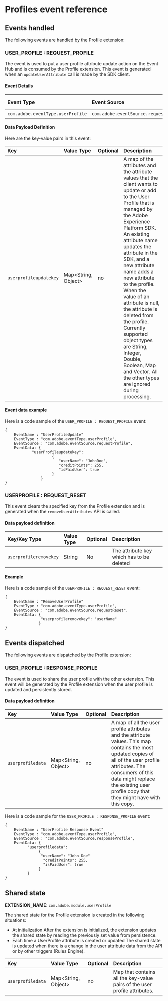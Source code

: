 # Profiles event reference

## Events handled

The following events are handled by the Profile extension:

### USER\_PROFILE : REQUEST\_PROFILE

The event is used to put a user profile attribute update action on the Event Hub and is consumed by the Profile extension. This event is generated when an `updateUserAttribute` call is made by the SDK client.

#### Event Details

| **Event Type** | **Event Source** | **Paired** | **Paired Event** |
| :--- | :--- | :--- | :--- |
| `com.adobe.eventType.userProfile` | `com.adobe.eventSource.requestProfile` | No |  |

#### Data Payload Definition

Here are the key-value pairs in this event:

| **Key** | **Value Type** | **Optional** | **Description** |
| :--- | :--- | :--- | :--- |
| `userprofileupdatekey` | Map&lt;String, Object&gt; | no | A map of the attributes and the attribute values that the client wants to update or add to the User Profile that is managed by the Adobe Experience Platform SDK. An existing attribute name updates the attribute in the SDK, and a new attribute name adds a new attribute to the profile. When the value of an attribute is null, the attribute is deleted from the profile. Currently supported object types are String, Integer, Double, Boolean, Map and Vector. All the other types are ignored during processing. |

#### Event data example

Here is a code sample of the `USER_PROFILE : REQUEST_PROFILE` event:

```text
{
    EventName : "UserProfileUpdate"
    EventType : "com.adobe.eventType.userProfile",
    EventSource : "com.adobe.eventSource.requestProfile",
    EventData: {
            "userProfileupdatekey":
                     {
                        "userName": "JohnDoe",
                        "creditPoints": 255,
                        "isPaidUser": true
                     }
                }
}
```

### USERPROFILE : REQUEST\_RESET

This event clears the specified key from the Profile extension and is generated when the `removeUserAttributes` API is called.

#### Data payload definition

| Key/Key Type | Value Type | Optional | Description |
| :--- | :--- | :--- | :--- |
| `userprofileremovekey` | String | No | The attribute key which has to be deleted |

#### Example

Here is a code sample of the `USERPROFILE : REQUEST_RESET` event:

```text
{
    EventName : "RemoveUserProfile"
    EventType : "com.adobe.eventType.userProfile",
    EventSource : "com.adobe.eventSource.requestReset",
    EventData: {
                "userprofileremovekey": "userName"
               }
}
```

## Events dispatched

The following events are dispatched by the Profile extension:

### USER\_PROFILE : RESPONSE\_PROFILE

The event is used to share the user profile with the other extension. This event will be generated by the Profile extension when the user profile is updated and persistently stored.

#### Data payload definition

| **Key** | **Value Type** | **Optional** | **Description** |
| :--- | :--- | :--- | :--- |
| `userprofiledata` | Map&lt;String, Object&gt; | no | A map of all the user profile attributes and the attribute values. This map contains the most updated copies of all of the user profile attributes. The consumers of this data might replace the existing user profile copy that they might have with this copy. |

Here is a code sample for the `USER_PROFILE : RESPONSE_PROFILE` event:

```text
{
    EventName : "UserProfile Response Event"
    EventType : "com.adobe.eventType.userProfile",
    EventSource : "com.adobe.eventSource.responseProfile",
    EventData: {
          "userprofiledata":
               {
                "userName": "John Doe"
                 "creditPoints": 255,
                 "isPaidUser": true
               }
          }
}
```

## Shared state

**EXTENSION\_NAME**: `com.adobe.module.userProfile`

The shared state for the Profile extension is created in the following situations:

* At initialization After the extension is initialized, the extension updates the shared state by reading the previously set value from persistence.
* Each time a UserProfile attribute is created or updated The shared state is updated when there is a change in the user attribute data from the API or by other triggers \(Rules Engine\).

| **Key** | **Value Type** | **Optional** | **Description** |
| :--- | :--- | :--- | :--- |
| `userprofiledata` | Map&lt;String, Object&gt; | no | Map that contains all the key-value pairs of the user profile attributes. |

